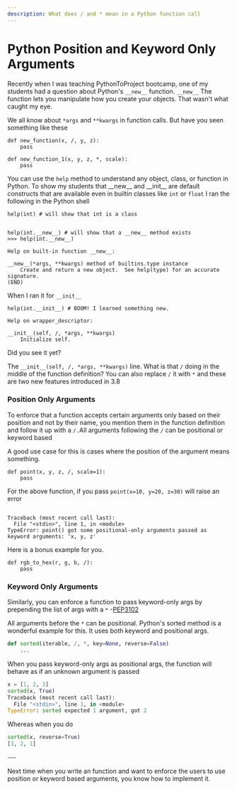 ```yaml
---
description: What does / and * mean in a Python function call
---
```


# Python Position and Keyword Only Arguments

Recently when I was teaching PythonToProject bootcamp, one of my students had a question about Python's `__new__` function. `__new__` The function lets you manipulate how you create your objects. That wasn't what caught my eye.

We all know about `*args` and `**kwargs` in function calls. But have you seen something like these

```
def new_function(x, /, y, z):
    pass
    
def new_function_1(x, y, z, *, scale):
    pass
```

You can use the `help` method to understand any object, class, or function in Python. To show my students that \_\_new\_\_ and \_\_init\_\_ are default constructs that are available even in builtin classes like `int` or `float` I ran the following in the Python shell

<pre class="language-python"><code class="lang-python">help(int) # will show that int is a class 
<strong>
</strong>
help(int.__new__) # will show that a __new__ method exists
>>> help(int.__new__)

Help on built-in function __new__:

__new__(*args, **kwargs) method of builtins.type instance
    Create and return a new object.  See help(type) for an accurate signature.
(END)
</code></pre>

When I ran it for `__init__`

```
help(int.__init__) # BOOM! I learned something new. 

Help on wrapper_descriptor:

__init__(self, /, *args, **kwargs)
    Initialize self.
```

Did you see it yet?

The `__init__(self, /, *args, **kwargs)` line. What is that `/` doing in the middle of the function definition? You can also replace `/` it with `*` and these are two new features introduced in 3.8

### Position Only Arguments

To enforce that a function accepts certain arguments only based on their position and not by their name, you mention them in the function definition and follow it up with a `/.`All arguments following the `/` can be positional or keyword based

A good use case for this is cases where the position of the argument means something.&#x20;

```
def point(x, y, z, /, scale=1):
    pass
```

For the above function, if you pass `point(x=10, y=20, z=30)` will raise an error

```

Traceback (most recent call last):
  File "<stdin>", line 1, in <module>
TypeError: point() got some positional-only arguments passed as keyword arguments: 'x, y, z'
```

Here is a bonus example for you.

```
def rgb_to_hex(r, g, b, /):
    pass
```

### Keyword Only Arguments

Similarly, you can enforce a function to pass keyword-only args by prepending the list of args with a `*` -[PEP3102](https://peps.python.org/pep-3102/)

All arguments before the `*` can be positional. Python's sorted method is a wonderful example for this. It uses both keyword and positional args.

```python
def sorted(iterable, /, *, key=None, reverse=False)
    ...
```

When you pass keyword-only args as positional args, the function will behave as if an unknown argument is passed

```python
x = [1, 2, 3]
sorted(x, True)
Traceback (most recent call last):
  File "<stdin>", line 1, in <module>
TypeError: sorted expected 1 argument, got 2
```

Whereas when you do&#x20;

```python
sorted(x, reverse=True)
[3, 2, 1]
```



\---&#x20;

Next time when you write an function and want to enforce the users to use position or keyword based arguments, you know how to implement it.
